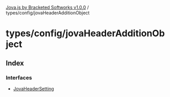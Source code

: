 [Jova.js by Bracketed Softworks v1.0.0](../wiki/modules) / types/config/jovaHeaderAdditionObject

# types/config/jovaHeaderAdditionObject

## Index

### Interfaces

- [JovaHeaderSetting](../wiki/types.config.jovaHeaderAdditionObject.Interface.JovaHeaderSetting)
